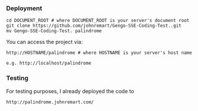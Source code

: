 ### Deployment

```
cd DOCUMENT_ROOT # where DOCUMENT_ROOT is your server's document root
git clone https://github.com/johnremart/Gengo-SSE-Coding-Test..git
mv Gengo-SSE-Coding-Test. palindrome
```

You can access the project via:

```
http://HOSTNAME/palindrome # where HOSTNAME is your server's host name

e.g. http://localhost/palindrome
```

### Testing

For testing purposes, I already deployed the code to 
```
http://palindrome.johnremart.com/
```